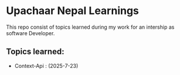# Upachaar Nepal Learnings

This repo consist of topics learned during my work for an intership as software Developer.

## Topics learned:

- Context-Api : (2025-7-23)
